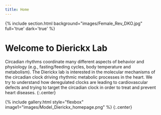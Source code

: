 ```yaml
---
title: Home
---
```

{% include section.html background="images/Female_Rev_DKO.jpg" full='true' dark='true' %}

# Welcome to Dierickx Lab

Circadian rhythms coordinate many different aspects of behavior and physiology (e.g., fasting/feeding cycles, body temperature and metabolism). The Dierickx lab is interested in the molecular mechanisms of the circadian clock driving rhythmic metabolic processes in the heart. We try to understand how deregulated clocks are leading to cardiovascular defects and trying to target the circadian clock in order to treat and prevent heart diseases.
{:.center}

{% include gallery.html style="flexbox" image1="images/Model_Dierickx_homepage.png" %}
{:.center}



<style>
  div{
 background-image=url("images/Female_Rev_DK.jpg");
 filter=opacity(100%);
 }
<\style>

